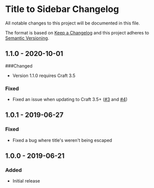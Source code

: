 # Title to Sidebar Changelog

All notable changes to this project will be documented in this file.

The format is based on [Keep a Changelog](http://keepachangelog.com/) and this project adheres to [Semantic Versioning](http://semver.org/).

## 1.1.0 - 2020-10-01
###Changed
- Version 1.1.0 requires Craft 3.5

### Fixed
- Fixed an issue when updating to Craft 3.5+ ([#3](https://github.com/thejoshsmith/craft-title-to-sidebar/issues/3) and [#4](https://github.com/thejoshsmith/craft-title-to-sidebar/issues/4))

## 1.0.1 - 2019-06-27
### Fixed
- Fixed a bug where title's weren't being escaped

## 1.0.0 - 2019-06-21
### Added
- Initial release
